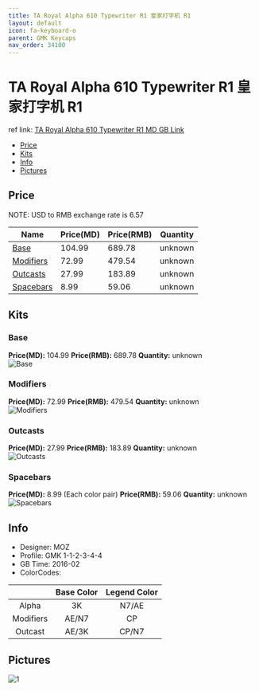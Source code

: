 ```yaml
---
title: TA Royal Alpha 610 Typewriter R1 皇家打字机 R1
layout: default
icon: fa-keyboard-o
parent: GMK Keycaps
nav_order: 34100
---
```


# TA Royal Alpha 610 Typewriter R1 皇家打字机 R1

ref link: [TA Royal Alpha 610 Typewriter R1 MD GB Link](https://www.massdrop.com/buy/gmk-ta-royal-alpha-typewriter-keycap-set/)

* [Price](#price)
* [Kits](#kits)
* [Info](#info)
* [Pictures](#pictures)


## Price  
NOTE: USD to RMB exchange rate is 6.57

| Name          | Price(MD)    |  Price(RMB) | Quantity |
| ------------- | ------------ |  ---------- | -------- |
|[Base](#base)|104.99|689.78|unknown|
|[Modifiers](#modifiers)|72.99|479.54|unknown|
|[Outcasts](#outcasts)|27.99|183.89|unknown|
|[Spacebars](#spacebars)|8.99|59.06|unknown|


## Kits
### Base
**Price(MD):** 104.99    **Price(RMB):** 689.78    **Quantity:** unknown  
<img src="{{ 'assets/images/gmk-keycaps/taroyalalpha610typewriterr1/kits_pics/base.png' | relative_url }}" alt="Base" class="image featured">

### Modifiers
**Price(MD):** 72.99    **Price(RMB):** 479.54    **Quantity:** unknown  
<img src="{{ 'assets/images/gmk-keycaps/taroyalalpha610typewriterr1/kits_pics/modifiers.png' | relative_url }}" alt="Modifiers" class="image featured">

### Outcasts
**Price(MD):** 27.99    **Price(RMB):** 183.89    **Quantity:** unknown  
<img src="{{ 'assets/images/gmk-keycaps/taroyalalpha610typewriterr1/kits_pics/outcast.png' | relative_url }}" alt="Outcasts" class="image featured">

### Spacebars 
**Price(MD):** 8.99 (Each color pair)    **Price(RMB):** 59.06    **Quantity:** unknown  
<img src="{{ 'assets/images/gmk-keycaps/taroyalalpha610typewriterr1/kits_pics/spacebars.jpg' | relative_url }}" alt="Spacebars" class="image featured">


## Info
* Designer: MOZ
* Profile: GMK 1-1-2-3-4-4
* GB Time: 2016-02
* ColorCodes: 

| |Base Color     | Legend Color
| :-------------: | :-------------: | :------------:
|Alpha|3K|N7/AE
|Modifiers|AE/N7|CP
|Outcast|AE/3K|CP/N7


## Pictures
<img src="{{ 'assets/images/gmk-keycaps/taroyalalpha610typewriterr1/rendering_pics/1.jpg' | relative_url }}" alt="1" class="image featured">
